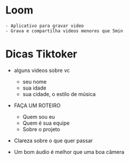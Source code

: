 
# Loom
    - Aplicativo para gravar video
    - Grava e compartilha videos menores que 5min

# Dicas Tiktoker

- alguns videos sobre vc
    * seu nome
    * sua idade
    * sua cidade, o estilo de música

- FAÇA UM ROTEIRO
    * Quem sou eu
    * Quem é sua equipe
    * Sobre o projeto

- Clareza sobre o que quer passar

- Um bom áudio é melhor que uma boa câmera

